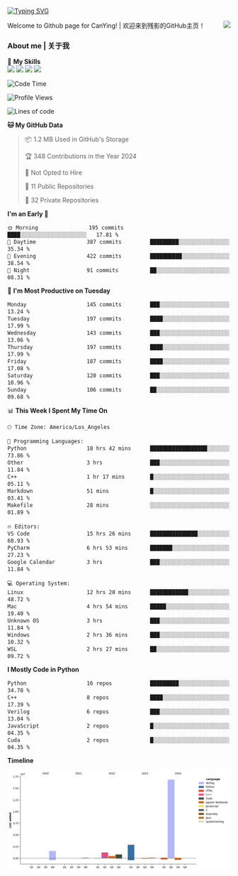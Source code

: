 [![Typing SVG](https://readme-typing-svg.herokuapp.com?size=25&duration=3500&color=00FFFF&vCenter=true&width=250&height=40&lines=Hi+Welcome+%F0%9F%91%8B%F0%9F%8F%BB;I'm+CanYing|残影)](https://git.io/typing-svg)

<a href="#">
  <img align="right" src="https://github-readme-stats.vercel.app/api?username=CanYing0913&count_private=true&rank_icon=github&show_icons=true&bg_color=15,f2f7fd,E0EAFC&" />
</a>

Welcome to Github page for CanYing! | 欢迎来到残影的GitHub主页！

### About me | 关于我

🌟 **My Skills**  
![](https://img.shields.io/badge/-C-A8B9CC?style=flat-square&logo=C&logoColor=fff)
![](https://img.shields.io/badge/-C++-00599C?style=flat-square&logo=Cpp&logoColor=fff)
![](https://img.shields.io/badge/-Python-3776AB?style=flat-square&logo=Python&logoColor=fff)
![](https://img.shields.io/badge/-Linux-000000?style=flat-square&logo=Linux&logoColor=fff)

<!--START_SECTION:waka-->
![Code Time](http://img.shields.io/badge/Code%20Time-451%20hrs-blue)

![Profile Views](http://img.shields.io/badge/Profile%20Views-0-blue)

![Lines of code](https://img.shields.io/badge/From%20Hello%20World%20I%27ve%20Written-24.0%20million%20lines%20of%20code-blue)

**🐱 My GitHub Data** 

> 📦 1.2 MB Used in GitHub's Storage 
 > 
> 🏆 348 Contributions in the Year 2024
 > 
> 🚫 Not Opted to Hire
 > 
> 📜 11 Public Repositories 
 > 
> 🔑 32 Private Repositories 
 > 
**I'm an Early 🐤** 

```text
🌞 Morning                195 commits         ████░░░░░░░░░░░░░░░░░░░░░   17.81 % 
🌆 Daytime                387 commits         █████████░░░░░░░░░░░░░░░░   35.34 % 
🌃 Evening                422 commits         ██████████░░░░░░░░░░░░░░░   38.54 % 
🌙 Night                  91 commits          ██░░░░░░░░░░░░░░░░░░░░░░░   08.31 % 
```
📅 **I'm Most Productive on Tuesday** 

```text
Monday                   145 commits         ███░░░░░░░░░░░░░░░░░░░░░░   13.24 % 
Tuesday                  197 commits         ████░░░░░░░░░░░░░░░░░░░░░   17.99 % 
Wednesday                143 commits         ███░░░░░░░░░░░░░░░░░░░░░░   13.06 % 
Thursday                 197 commits         ████░░░░░░░░░░░░░░░░░░░░░   17.99 % 
Friday                   187 commits         ████░░░░░░░░░░░░░░░░░░░░░   17.08 % 
Saturday                 120 commits         ███░░░░░░░░░░░░░░░░░░░░░░   10.96 % 
Sunday                   106 commits         ██░░░░░░░░░░░░░░░░░░░░░░░   09.68 % 
```


📊 **This Week I Spent My Time On** 

```text
🕑︎ Time Zone: America/Los_Angeles

💬 Programming Languages: 
Python                   18 hrs 42 mins      ██████████████████░░░░░░░   73.86 % 
Other                    3 hrs               ███░░░░░░░░░░░░░░░░░░░░░░   11.84 % 
C++                      1 hr 17 mins        █░░░░░░░░░░░░░░░░░░░░░░░░   05.11 % 
Markdown                 51 mins             █░░░░░░░░░░░░░░░░░░░░░░░░   03.41 % 
Makefile                 28 mins             ░░░░░░░░░░░░░░░░░░░░░░░░░   01.89 % 

🔥 Editors: 
VS Code                  15 hrs 26 mins      ███████████████░░░░░░░░░░   60.93 % 
PyCharm                  6 hrs 53 mins       ███████░░░░░░░░░░░░░░░░░░   27.23 % 
Google Calendar          3 hrs               ███░░░░░░░░░░░░░░░░░░░░░░   11.84 % 

💻 Operating System: 
Linux                    12 hrs 20 mins      ████████████░░░░░░░░░░░░░   48.72 % 
Mac                      4 hrs 54 mins       █████░░░░░░░░░░░░░░░░░░░░   19.40 % 
Unknown OS               3 hrs               ███░░░░░░░░░░░░░░░░░░░░░░   11.84 % 
Windows                  2 hrs 36 mins       ███░░░░░░░░░░░░░░░░░░░░░░   10.32 % 
WSL                      2 hrs 27 mins       ██░░░░░░░░░░░░░░░░░░░░░░░   09.72 % 
```

**I Mostly Code in Python** 

```text
Python                   16 repos            █████████░░░░░░░░░░░░░░░░   34.78 % 
C++                      8 repos             ████░░░░░░░░░░░░░░░░░░░░░   17.39 % 
Verilog                  6 repos             ███░░░░░░░░░░░░░░░░░░░░░░   13.04 % 
JavaScript               2 repos             █░░░░░░░░░░░░░░░░░░░░░░░░   04.35 % 
Cuda                     2 repos             █░░░░░░░░░░░░░░░░░░░░░░░░   04.35 % 
```



**Timeline**

![Lines of Code chart](https://raw.githubusercontent.com/CanYing0913/CanYing0913/master/assets/bar_graph.png)


<!--END_SECTION:waka-->
